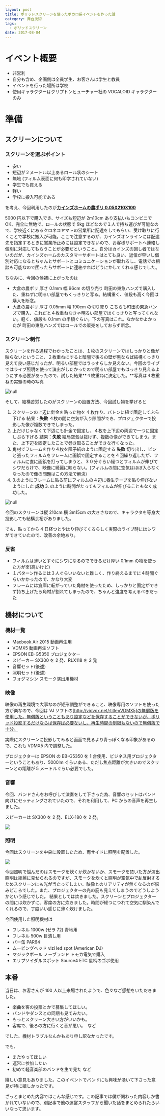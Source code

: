 ```yaml
---
layout: post
title: ポリッドスクリーンを使ったボカロ系イベントを作った話
category: 舞台技術
tags:
  - ポリッドスクリーン
date: 2017-08-04
---
```


# イベント概要

- 非営利
- 自分も含め、企画側は全員学生、お客さんは学生と教員
- イベントを行った場所は学校
- 使用キャラクターはクリプトンヒューチャー社の VOCALOID キャラクターのみ

# 準備

## スクリーンについて

### スクリーンを選ぶポイント

- 安い
- 短辺が２メートル以上あるロール状のシート
- 無地 (フィルム表面に何も印字されていない)
- 学生でも買える
- 軽い
- 学校に搬入可能である

を考え、今回利用したのが[**カインズホームの農ポリ 0.05X210X100**](http://www.cainz.com/shop/g/g4560139590903/)

5000 円以下で購入でき、サイズも短辺が 2m10cm あり支払いもコンビニで OK、完全に無地で、ロールの状態で 9kg ほどなので１人で持ち運びが可能なので、学校近くにあるクロネコヤマトの営業所に配達をしてもらい、受け取りに行くことで学校に搬入が可能。ここで注意するのが、カインズオンラインには配達先を指定するときに営業所止めには設定できないので、お客様サポートへ連絡し個別に対応してもらうことが必要だということ。自分はカインズの回し者ではないのだが、カインズホームのカスタマーサポートはとても良い、返信が早いし個別対応になるとちゃんとサポートとコミュニケーションが取れるし、電話での相談も可能なので困ったらサポートに連絡すればどうにかしてくれる感じでした。

ちなみに、今回の候補に上がったのは

- 大倉の農ポリ 厚さ 0.1mm 幅 96cm の切り売り 町田の東急ハンズで購入した、重ねずに明るい部屋でもくっきりと写る。結構重く、値段も高く今回は購入を断念。
- 大倉の農ポリ 厚さ 0.05mm 幅 190cm の切り売り こちらも町田の東急ハンズで購入、これだと４枚重ねなきゃ明るい部屋ではくっきりと写ってくれない。軽く、値段も 0.1mm の半額ぐらい。下の写真はこれ。なかなかよかったが 町田の東急ハンズではロールでの販売をしておらず断念。

### スクリーン制作

スクリーンを作る過程でわかったことは、１枚のスクリーンではしっかりと像が映らないということ、２枚重ねにすると暗闇で後ろの壁が黒ならば結構くっきり見えて良い感じだったが、明るい部屋ではうっすらしか見えない。今回のライブではライブ照明を使って演出がしたかったので明るい部屋でもはっきり見えるようにする必要があったので、試した結果**４枚重ねに決定した。**写真は４枚重ねの実験の時の写真

![null](./images/20170721235436.jpg)

そして、結構苦労したのがスクリーンの設置方法、今回試し物を挙げると

1. スクリーンの上辺に針金を貼った物を 4 枚作り、バトンに紐で固定してぶら下げる
   結果：**失敗** ４枚の間に空気が入り隙間ができ、プロジェクターで投影した像が複数できでしまった。
2. 上だけじゃなくて下辺にも針金で固定し、４枚を上下辺の両辺で一つに固定しぶら下げる
   結果：**失敗** 結局空気は抜けず、複数の像ができてしまう。また、上下辺を固定したことで巻き取ることができな行くなった。
3. 角材でフレームを作り４枚を障子紙のように固定する
   **失敗** 切り出し、ピンと張ったフィルムをフレームに画鋲で固定することを４回繰り返したが、フィルムに直に画鋲を打ってしまうと、３０分ぐらい経つとフィルムが伸びてシワだらけで、映像に綺麗に映らない。(フィルムの間に空気はほぼ入らなくなったので像の問題はこの方法で解決)
4. 3.のようにフレームに貼る前にフィルムの４辺に養生テープを貼り伸びないようにした
   **成功** 3. のように時間がたってもフィルムが伸びることもなく成功した。

![null](./images/20170722003710.jpg)

今回のスクリーンは縦 210cm 横 3m15cm の大きさなので、キャラクタを等身大投影しても結構余裕がありました。

でも、貼ってから 4 日経つとやはり伸びてくるらしく実際のライブ時にはシワができていたので、改善の余地あり。

### 反省

- フィルムは薄いとすぐにシワになるのでできるだけ厚い 0.1mm の物を使った方が楽(高いけど)
- １パターン作るには３人ぐらいいないと難しく、作り終えるまでに４時間ぐらいかかったので、かなり大変
- フレームには倉庫に転がっていた角材を使ったため、しっかりと固定ができず持ち上げたら角材が割れてしまったので、ちゃんと強度を考えるべきだった

## 機材について

### 機材一覧

- Macbook Air 2015 動画再生用
- VDMX5 動画再生ソフト
- EPSON EB-G5350 プロジェクター
- スピーカー SX300 を 2 発、RLX118 を 2 発
- 音響セット(後述)
- 照明セット(後述)
- フォグマシン スモーク演出用機材

### 映像

映像の再生環境で大事なのが矩形調整ができること、映像専用のソフトを使った方が楽なので、今回は VJ ソフトの\[http://vidvox.net/:title=VDMX5]の無償版を使用した。無償版ということもあり設定などを保存することができないが、ポリッド投影するだけならば保存ば必要ないし、再生時間の制限もないので無償版で十分。

実際にスクリーンに投影してみると画面で見るより青っぽくなる印象があるので、これも VDMX5 内で調整した。

プロジェクターは EPSON の EB-G5350 を 1 台使用、ビジネス用プロジェクターということもあり、5000lm ぐらいある、ただし焦点距離が大きいのでスクリーンとの距離が 5 メートルぐらい必要でした。

### 音響

今回、バンドさんをお呼びして演奏をして下さった為、音響のセットはバンド向けにセッティングされていたので、それを利用して、PC からの音声を再生しました。

スピーカーは SX300 を 2 発、ELX-180 を 2 発。

![](./images/20170801175852.png)

### 照明

今回はスクリーンを中央に設置したため、両サイドに照明を配置した。

![](./images/20170801181200.jpg)

今回照明で悩んだのはスモークを炊くか炊かないか、スモークを焚いた方が演出照明は綺麗に見せられるのですが、スモークを炊くと照明が空気中で乱反射するためスクリーンにも光が当たってしまい、映像とのリアリティが無くなるのが悩みどころでした。また、プロジェクターの光の筋も見えてしまうのでどうしようかという感じでした。
結果としては炊きました。スクリーンとプロジェクターの間には炊かずに、客席の方に炊きました。時間が経つにつれて空気に馴染んでくれるので、丁度いい感じに薄く炊けました。

今回使用した照明機材は

- フレネル 1000w (ゼラ 72) 青地用
- フレネル 500w 目潰し用
- パー缶 PAR64
- ムービングヘッド vizi led spot (American DJ)
- マジックボール ノーブランド トモカ電気で購入
- エリプソイダルスポット Source4 ETC 星柄のゴボ使用

## 本番

当日は、お客さんが 100 人以上来場されたようで、色々なご感想をいただきました。

- 楽曲を客の投票とかで募集してほしい。
- バンドやダンスとの同期も見てみたい。
- もっとスクリーン大きい方がいいかも。
- 客席で、後ろの方に行くと音が悪い。　など

でした、機材トラブルなんかもあり申し訳なかったです。

でも、

- またやってほしい
- 運営に参加したい
- 初めて軽音楽部のバンドを生で見た など

嬉しい意見もありました。このイベントでバンドにも興味が湧いて下さった意見が特に嬉しかったです。

ざっとまとめた内容ではこんな感じです。この記事では僕が関わった内容しか書かれていないので、別記事で他の運営スタッフから聞いた話をまとめられたらいいなって思います。
